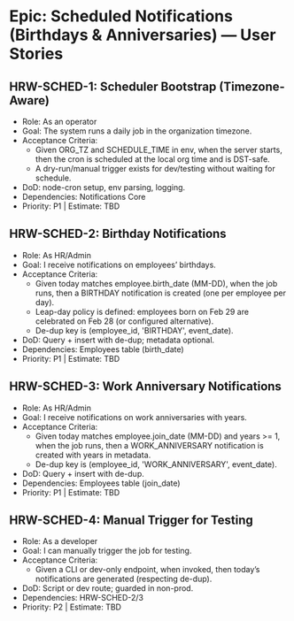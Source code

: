 # Epic: Scheduled Notifications (Birthdays & Anniversaries) — User Stories

## HRW-SCHED-1: Scheduler Bootstrap (Timezone-Aware)
- Role: As an operator
- Goal: The system runs a daily job in the organization timezone.
- Acceptance Criteria:
  - Given ORG_TZ and SCHEDULE_TIME in env, when the server starts, then the cron is scheduled at the local org time and is DST-safe.
  - A dry-run/manual trigger exists for dev/testing without waiting for schedule.
- DoD: node-cron setup, env parsing, logging.
- Dependencies: Notifications Core
- Priority: P1 | Estimate: TBD

## HRW-SCHED-2: Birthday Notifications
- Role: As HR/Admin
- Goal: I receive notifications on employees’ birthdays.
- Acceptance Criteria:
  - Given today matches employee.birth_date (MM-DD), when the job runs, then a BIRTHDAY notification is created (one per employee per day).
  - Leap-day policy is defined: employees born on Feb 29 are celebrated on Feb 28 (or configured alternative).
  - De-dup key is (employee_id, 'BIRTHDAY', event_date).
- DoD: Query + insert with de-dup; metadata optional.
- Dependencies: Employees table (birth_date)
- Priority: P1 | Estimate: TBD

## HRW-SCHED-3: Work Anniversary Notifications
- Role: As HR/Admin
- Goal: I receive notifications on work anniversaries with years.
- Acceptance Criteria:
  - Given today matches employee.join_date (MM-DD) and years >= 1, when the job runs, then a WORK_ANNIVERSARY notification is created with years in metadata.
  - De-dup key is (employee_id, 'WORK_ANNIVERSARY', event_date).
- DoD: Query + insert with de-dup.
- Dependencies: Employees table (join_date)
- Priority: P1 | Estimate: TBD

## HRW-SCHED-4: Manual Trigger for Testing
- Role: As a developer
- Goal: I can manually trigger the job for testing.
- Acceptance Criteria:
  - Given a CLI or dev-only endpoint, when invoked, then today’s notifications are generated (respecting de-dup).
- DoD: Script or dev route; guarded in non-prod.
- Dependencies: HRW-SCHED-2/3
- Priority: P2 | Estimate: TBD
